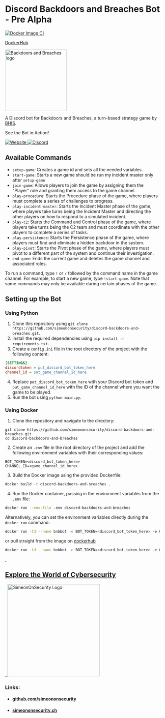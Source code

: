 # Discord Backdoors and Breaches Bot - Pre Alpha

[![Docker Image CI](https://github.com/simeononsecurity/discord-backdoors-and-breaches/actions/workflows/docker-image.yml/badge.svg)](https://github.com/simeononsecurity/discord-backdoors-and-breaches/actions/workflows/docker-image.yml)

[DockerHub](https://hub.docker.com/r/simeononsecurity/discord-backdoors-and-breaches)

<img src="https://github.com/simeononsecurity/discord-backdoors-and-breaches/blob/main/.github/images/bnb-dark.png?raw=true" alt="Backdoors and Breaches logo" width="200"/>

A Discord bot for Backdoors and Breaches, a turn-based strategy game by [BHIS](https://www.blackhillsinfosec.com/projects/backdoorsandbreaches/).

See the Bot in Action!
<!-- Website -->
<a href="https://cybersentinels.org">
<img src="https://img.shields.io/badge/Website-Visit-<COLOR>?color=green" alt="Website">
</a>
<a href="https://discord.io/cybersentinels">
<img src="https://img.shields.io/discord/1077773186772521011?label=Cyber%20Sentinels%20Discord&logo=discord&logoColor=white" alt="Discord">
</a>

## Available Commands

- `setup-game`: Creates a game id and sets all the needed variables.
- `start-game`: Starts a new game should be run my incident master only after `setup-game`
- `join-game`: Allows players to join the game by assigning them the "Player" role and granting them access to the game channel.
- `play-procedure`: Starts the Procedure phase of the game, where players must complete a series of challenges to progress.
- `play-incident-master`: Starts the Incident Master phase of the game, where players take turns being the Incident Master and directing the other players on how to respond to a simulated incident.
- `play-c2`: Starts the Command and Control phase of the game, where players take turns being the C2 team and must coordinate with the other players to complete a series of tasks.
- `play-persistence`: Starts the Persistence phase of the game, where players must find and eliminate a hidden backdoor in the system.
- `play-pivot`: Starts the Pivot phase of the game, where players must pivot to a different part of the system and continue their investigation.
- `end-game`: Ends the current game and deletes the game channel and associated roles.

To run a command, type `!` or `/` followed by the command name in the game channel. For example, to start a new game, type `!start-game`. Note that some commands may only be available during certain phases of the game.
## Setting up the Bot

### Using Python

1. Clone this repository using `git clone https://github.com/simeononsecurity/discord-backdoors-and-breaches.git`.
2. Install the required dependencies using `pip install -r requirements.txt`.
3. Create a `config.ini` file in the root directory of the project with the following content:
```ini
[SETTINGS]
discordtoken = put_discord_bot_token_here
channel_id = put_game_channel_id_here
```
4. Replace `put_discord_bot_token_here` with your Discord bot token and `put_game_channel_id_here` with the ID of the channel where you want the game to be played.
5. Run the bot using `python main.py`.

### Using Docker

1. Clone the repository and navigate to the directory:
```
git clone https://github.com/simeononsecurity/discord-backdoors-and-breaches.git
cd discord-backdoors-and-breaches
```
2. Create an `.env` file in the root directory of the project and add the following environment variables with their corresponding values:
```env
BOT_TOKEN=<discord_bot_token_here>
CHANNEL_ID=<game_channel_id_here>
```
3. Build the Docker image using the provided Dockerfile:
```bash
docker build -t discord-backdoors-and-breaches .
```
4. Run the Docker container, passing in the environment variables from the `.env` file:
```bash
docker run --env-file .env discord-backdoors-and-breaches
```

Alternatively, you can set the environment variables directly during the `docker run` command:
```bash
docker run -td --name bnbbot -e BOT_TOKEN=<discord_bot_token_here> -e CHANNEL_ID=<game_channel_id_here> discord-backdoors-and-breaches
```
or pull straight from the image on [dockerhub](https://hub.docker.com/r/simeononsecurity/discord-backdoors-and-breaches)
```bash
docker run -td --name bnbbot -e BOT_TOKEN=<discord_bot_token_here> -e CHANNEL_ID=<game_channel_id_here> simeononsecurity/discord-backdoors-and-breaches:latest
```

<a href="https://simeononsecurity.ch" target="_blank" rel="noopener noreferrer">
  <h2>Explore the World of Cybersecurity</h2>
</a>
<a href="https://simeononsecurity.ch" target="_blank" rel="noopener noreferrer">
  <img src="https://simeononsecurity.ch/img/banner.png" alt="SimeonOnSecurity Logo" width="300" height="300">
</a>

### Links:
- #### [github.com/simeononsecurity](https://github.com/simeononsecurity)
- #### [simeononsecurity.ch](https://simeononsecurity.ch)
